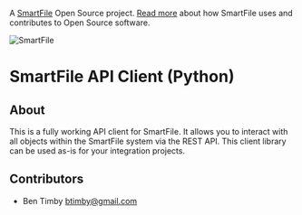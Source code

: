 
A [SmartFile](http://www.smartfile.com/) Open Source project. [Read more](http://www.smartfile.com/open-source.html) about how SmartFile uses and contributes to Open Source software.

![SmartFile](http://www.smartfile.com/images/logo.jpg)

SmartFile API Client (Python)
====

About
-----
This is a fully working API client for SmartFile. It allows you to interact with all objects within the SmartFile system via the REST API. This client library can be used as-is for your integration projects.


Contributors
----
 * Ben Timby <btimby@gmail.com>
